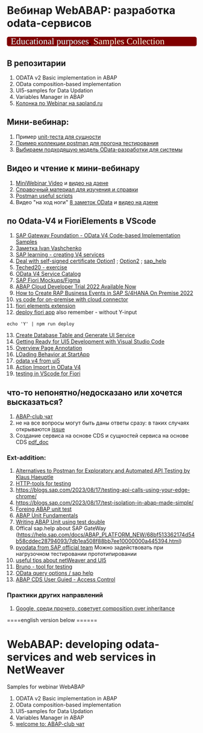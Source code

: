 # Вебинар WebABAP: разработка odata-сервисов
<img src="https://github.com/OlegBash599/WebABAP_samples/blob/master/lbl.svg"/>

## В репозитарии
1) ODATA v2 Basic implementation in ABAP
2) OData composition-based implementation
3) UI5-samples for Data Updation
4) Variables Manager in ABAP
5) [Колонка по Webinar на sapland.ru](https://sappro.sapland.ru/author-column/20772)

## Мини-вебинар:
1) Пример [unit-теста для сущности](https://github.com/OlegBash599/WebABAP_samples/blob/master/src/zwa003/zcl_wa003_var_head_feed.clas.testclasses.abap)
2) [Пример коллекции postman для прогона тестирования](https://github.com/OlegBash599/WebABAP_samples/tree/master/PostMan_samples)
3) [Выбираем подходящую модель OData-разработки для системы](https://blogs.sap.com/2022/01/22/howto-odata-high-level-overview/)
   


## Видео и чтение к мини-вебинару
1) [MiniWebinar Video](https://sappro.sapland.ru/kb/webinars/testirovanie-crudq-operatsii-v-sap-gateway-i-unit-testirovanie-v-odata-v2.html) и [видео на дзене](https://dzen.ru/video/watch/6654c9d27e3fa971932db30d)
2) [Справочный материал для изучения и справки](https://www.olegbash.ru/WebABAP/MiniWebinar_ODATAtesting.zip)
3) [Postman useful scripts](https://blogs.aboutatul.in/some-common-test-scripts-in-postman)
4) Видео "на ход ноги" [8 заметок OData](https://sappro.sapland.ru/publications/sap-gateway-odata-8-poleznyh-zametok-na-hod-nogi.html) и [видео на дзене](https://dzen.ru/video/watch/6654d7b65b3bc47acbf0f6c1)

## по Odata-V4 и FioriElements в VScode
1) [SAP Gateway Foundation - OData V4 Code-based Implementation Samples](https://github.com/SAP-samples/gateway-odata-v4)
2) [Заметка Ivan Vashchenko](https://github.com/Via04/odatav4-guide)
3) [SAP learning - creating V4 services](https://learning.sap.com/learning-journeys/getting-started-with-creating-an-sap-fiori-elements-app-based-on-an-odata-v4-rap-service/creating-an-odata-v4-service)
4) [Deal with self-signed certificate Option1](https://stackoverflow.com/questions/36506539/how-do-i-get-visual-studio-code-to-trust-our-self-signed-proxy-certificate) ; [Option2](https://stackoverflow.com/questions/75784380/how-to-provide-vs-code-with-a-self-signed-certificate-in-order-to-connect-with-s) ; [sap_help](https://help.sap.com/docs/SAP_FIORI_tools/17d50220bcd848aa854c9c182d65b699/4b318bede7eb4021a8be385c46c74045.html?locale=en-US)
5) [Teched20 - exercise](https://github.com/SAP-archive/teched2020-DEV260/tree/main/exercises/ex0)
6) [OData V4 Service Catalog](https://community.sap.com/t5/technology-blogs-by-sap/odata-v4-service-catalog/ba-p/13477068)
7) [SAP Fiori Mockups/Figma](https://www.youtube.com/watch?v=OozwNvecMWc)
8) [ABAP Cloud Developer Trial 2022 Available Now](https://community.sap.com/t5/technology-blogs-by-sap/abap-cloud-developer-trial-2022-available-now/ba-p/13598069)
9) [How to Create RAP Business Events in SAP S/4HANA On Premise 2022](https://community.sap.com/t5/technology-blogs-by-sap/how-to-create-rap-business-events-in-sap-s-4hana-on-premise-2022/ba-p/13553312)
10) [vs code for on-premise with cloud connector](https://www.mindsetconsulting.com/visual-studio-code-abap-on-premise-system-destination-system-cloud-connector/)
11) [fiori elements extension](https://sapui5.hana.ondemand.com/#/topic/dd78acad2f164560ad6b0e24ed2cd8ee)
12) [deploy fiori app](https://github.com/SAP/open-ux-tools/tree/main/packages/deploy-tooling#configuration-with-logging-enabled)
also remember - without Y-input
```
echo 'Y' | npm run deploy
```
13) [Create Database Table and Generate UI Service](https://developers.sap.com/tutorials/abap-environment-rap100-generate-ui-service.html)
14) [Getting Ready for UI5 Development with Visual Studio Code](https://community.sap.com/t5/technology-blogs-by-sap/getting-ready-for-ui5-development-with-visual-studio-code/ba-p/13498045)
15) [Overview Page Annotation](https://github.com/SAP-docs/sapui5/blob/main/docs/06_SAP_Fiori_Elements/annotations-used-in-overview-pages-65731e6.md)
16) [LOading Behavior at StartApp](https://ui5.sap.com/#/topic/9f4e1192f1384b85bc160288e17f69c4)
17) [odata v4 from ui5](https://community.sap.com/t5/technology-blogs-by-members/enhancing-flexibility-with-odata-v4-calls-from-the-controller-in-sap-ui5/ba-p/13880825)
18) [Action Import in OData V4](https://stackoverflow.com/questions/70204048/how-to-send-a-post-request-to-odata-v4-actionimport-with-sapui5)
19) [testing in VScode for Fiori](https://community.sap.com/t5/technology-blogs-by-members/ui5-tooling-custom-server-middleware-proxy-extension/ba-p/13412802)


## что-то непонятно/недосказано или хочется высказаться?
1) [ABAP-club чат](https://t.me/ABAPclub)
2) не на все вопросы могут быть даны ответы сразу: в таких случаях открываются [issue](https://github.com/OlegBash599/WebABAP_samples/issues)
3) Создание сервиса на основе CDS и сущностей сервиса на основе CDS [pdf_doc](https://olegbash.ru/f1/pW8)


### Ext-addition:
1) [Alternatives to Postman for Exploratory and Automated API Testing by Klaus Haeuptle](https://blogs.sap.com/2023/08/17/alternatives-to-postman-for-exploratory-and-automated-api-testing/)
2) [HTTP-tools for testing](https://thechief.io/c/editorial/top-10-http-benchmarking-and-load-testing-tools/)
3) https://blogs.sap.com/2023/08/17/testing-api-calls-using-your-edge-chrome/
4) https://blogs.sap.com/2023/08/17/test-isolation-in-abap-made-simple/
5) [Foreing ABAP unit test](https://blogs.sap.com/2023/09/12/writing-foreign-abap-unit-tests/)
6) [ABAP Unit Fundamentals](https://blogs.sap.com/2019/12/20/understanding-abap-unit-testing-fundamentals-overview-for-beginners/)
7) [Writing ABAP Unit using test double](https://blogs.sap.com/2023/10/16/writing-abap-a-unit-using-test-double-frameworkdoc/)
8) Offical sap.help about SAP GateWay (https://help.sap.com/docs/ABAP_PLATFORM_NEW/68bf513362174d54b58cddec28794093/7db1ea508f88bb7ee10000000a445394.html)
9) [pyodata from SAP official team](https://github.com/SAP/python-pyodata) Можно задействовать при нагрузочном тестировании прототипировании
10) [useful tips about netWeaver and UI5](https://blogs.sap.com/2016/04/30/my-ui5-debugging-tips-and-experience-collection-how-to-resolve-ui5-issues-through-debugging-by-yourself/)
11) [Bruno - tool for testing](https://github.com/usebruno/bruno)
12) [OData query options / sap help](https://help.sap.com/docs/ABAP_PLATFORM_NEW/68bf513362174d54b58cddec28794093/30116c10d4ff42908d4a4ad023b77634.html)
13) [ABAP CDS User Guied - Access Control](https://help.sap.com/docs/abap-cloud/abap-cds-tools-user-guide/access-controls?version=sap_btp)


### Практики других направлений
1) [Google, среди прочего, советует composition over inheritance](https://www.youtube.com/watch?v=6lU11IHfJgo)

====english version below ======
# WebABAP: developing odata-services and web services in NetWeaver
Samples for webinar WebABAP

1) ODATA v2 Basic implementation in ABAP
2) OData composition-based implementation
3) UI5-samples for Data Updation
4) Variables Manager in ABAP
5) [welcome to: ABAP-club чат](https://t.me/ABAPclub)
